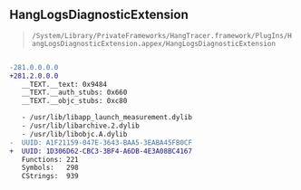 ## HangLogsDiagnosticExtension

> `/System/Library/PrivateFrameworks/HangTracer.framework/PlugIns/HangLogsDiagnosticExtension.appex/HangLogsDiagnosticExtension`

```diff

-281.0.0.0.0
+281.2.0.0.0
   __TEXT.__text: 0x9484
   __TEXT.__auth_stubs: 0x660
   __TEXT.__objc_stubs: 0xc80

   - /usr/lib/libapp_launch_measurement.dylib
   - /usr/lib/libarchive.2.dylib
   - /usr/lib/libobjc.A.dylib
-  UUID: A1F21159-047E-3643-BAA5-3EABA45FB0CF
+  UUID: 1D306D62-CBC3-3BF4-A6DB-4E3A08BC4167
   Functions: 221
   Symbols:   298
   CStrings:  939

```
